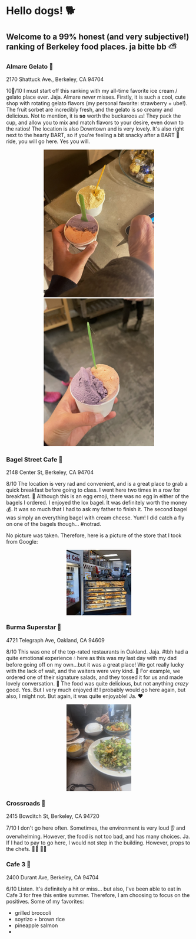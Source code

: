 # Hello dogs! 🐕 
## Welcome to a 99% honest (and very subjective!) ranking of Berkeley food places. ja bitte bb ⛅️ 

### Almare Gelato 🍨 
2170 Shattuck Ave., Berkeley, CA 94704

10🌟/10
I must start off this ranking with my all-time favorite ice cream / gelato place ever. Jaja. Almare *never* misses. Firstly, it is such a cool, cute shop with rotating gelato flavors (my personal favorite: strawberry + ube!). The fruit sorbet are incredibly fresh, and the gelato is so creamy and delicious. Not to mention, it is **so** worth the buckaroos 💴! They pack the cup, and allow you to mix and match flavors to your desire, even down to the ratios! The location is also Downtown and is very lovely. It's also right next to the hearty BART, so if you're feeling a bit snacky after a BART 🚊 ride, you will go here. Yes you will. 

<p align="middle">
  <img src="/IMG-9619.jpg" width="300" />
  <img src="/IMG-0651.jpg" width="300" /> 
</p>

### Bagel Street Cafe 🥯 
2148 Center St, Berkeley, CA 94704

8/10
The location is very rad and convenient, and is a great place to grab a quick breakfast before going to class. I went here two times in a row for breakfast. 🍳 Although this is an egg emoji, there was no egg in either of the bagels I ordered.
I enjoyed the lox bagel. It was definitely worth the money 💰. It was so much that I had to ask my father to finish it. The second bagel was simply an everything bagel with cream cheese. Yum! 
I did catch a fly on one of the bagels though... #notrad.

No picture was taken. Therefore, here is a picture of the store that I took from Google:

<p align = "middle">
 <img src="./bagel.jpeg" style="width:35%; margin:auto; display:block">
</p>

### Burma Superstar 💫 
4721 Telegraph Ave, Oakland, CA 94609

8/10
This was one of the top-rated restaurants in Oakland. Jaja. #tbh had a quite emotional experience 💧 here as this was my last day with my dad before going off on my own...but it was a great place! We got really lucky with the lack of wait, and the waiters were very kind. 👄 For example, we ordered one of their signature salads, and they tossed it for us and made lovely conversation. 👏 
The food was quite delicious, but not anything *crazy* good. Yes. But I very much enjoyed it!
I probably would go here again, but also, I might not. 
But again, it was quite enjoyable!
Ja. ❤️ 

<p align = "middle">
 <img src="IMG-9668.jpg" style="width:35%; margin:auto; display:block">
</p>

### Crossroads 🚗 
2415 Bowditch St, Berkeley, CA 94720

7/10
I don't go here often. Sometimes, the environment is very loud 👂 and overwhelming. However, the food is not too bad, and has many choices. Ja. If I had to pay to go here, I would not step in the building. However, props to the chefs. 👩‍🍳 👨‍🍳 




### Cafe 3 🥕 
2400 Durant Ave, Berkeley, CA 94704

6/10
Listen. It's definitely a hit or miss... but also, I've been able to eat in Cafe 3 for free this entire summer. Therefore, I am choosing to focus on the positives.
Some of my favorites:
* grilled broccoli
* soyrizo + brown rice
* pineapple salmon
* 

